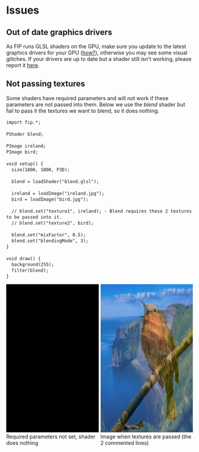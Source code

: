 # Issues

## Out of date graphics drivers
As FIP runs GLSL shaders on the GPU, make sure you update to the latest graphics drivers for your GPU ([how?](https://www.youtube.com/watch?v=NBiJSPd_K4g)), otherwise you may see some visual glitches. If your drivers are up to date but a shader still isn't working, please report it [here](https://github.com/prontopablo/Image-Processing-Library/issues).

## Not passing textures
Some shaders have required parameters and will not work if these parameters are not passed into them. Below we use the _blend_ shader but fail to pass it the textures we want to blend, so it does nothing.

```processing
import fip.*;

PShader blend;

PImage ireland;
PImage bird;

void setup() {
  size(1000, 1000, P3D);

  blend = loadShader("blend.glsl");

  ireland = loadImage("ireland.jpg");
  bird = loadImage("bird.jpg");

  // blend.set("texture1", ireland); - Blend requires these 2 textures to be passed into it.
  // blend.set("texture2", bird);
  
  blend.set("mixFactor", 0.5);
  blend.set("blendingMode", 3);
}

void draw() {
  background(255);
  filter(blend);
}
```

<div style="display: flex;">
    <div style="margin-right: 5px;">
        <img width="400" height="400" src="./images/blackScreen.jpg">
        <figcaption>Required parameters not set, shader does nothing </figcaption>
    </div>
    <div>
        <img width="400" height="400" src="./images/irelandBlend.jpg">
        <figcaption>Image when textures are passed (the 2 commented lines)</figcaption>
    </div>
</div>
